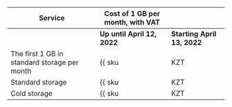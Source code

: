 | Service | Cost of 1 GB per month, with VAT | |
| --- | --- | --- |
| | **Up until April 12, 2022** | **Starting April 13, 2022** |
| The first 1 GB in standard storage per month | {{ sku|KZT|storage.bucket.used_space.standard|month|string }} | {{ sku|KZT|storage.bucket.used_space.standard|month|string }} |
| Standard storage | {{ sku|KZT|storage.bucket.used_space.standard|pricingRate.720|month|string }} | ₸10.05 |
| Cold storage | {{ sku|KZT|storage.bucket.used_space.cold|month|string }} | ₸5.35 |